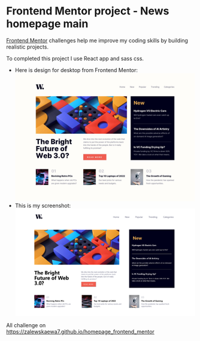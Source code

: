 # Frontend Mentor project - News homepage main

[Frontend Mentor](https://www.frontendmentor.io) challenges help me improve my coding skills by building realistic projects.

To completed this project I use React app and sass css.

- Here is design for desktop from Frontend Mentor:
![Design desktop for the QR code component coding challenge](./src/design/desktop-design.jpg)
- This is my screenshot:
![Design desktop for the QR code component coding challenge](./src/design/complete-challenge/Screenshot%202023-08-09%20at%2020-11-19%20React%20App.png)

All challenge on https://zalewskaewa7.github.io/homepage_frontend_mentor